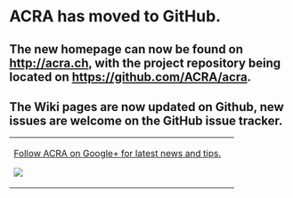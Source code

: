 <h1>ACRA has moved to GitHub.</h1>
<h2>The new homepage can now be found on <a href='http://acra.ch'>http://acra.ch</a>, with the project repository being located on <a href='https://github.com/ACRA/acra'>https://github.com/ACRA/acra</a>.</h2>

<h2>The Wiki pages are now updated on Github, new issues are welcome on the GitHub issue tracker.</h2>


<table valign='middle'><tr>
<td>

<a href='https://plus.google.com/118444843928759726538'>Follow ACRA on Google+ for latest news and tips.</a>

<a href='https://plus.google.com/118444843928759726538'><img src='https://ssl.gstatic.com/images/icons/gplus-32.png' /></a>
</td>
<td><wiki:gadget url="http://acra.googlecode.com/svn/wiki/gadget/plusone.xml" width="490" height="180" border="0"/></td>
</tr></table>